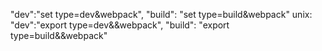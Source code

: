 "dev":"set type=dev&webpack",
"build": "set type=build&webpack"
unix:
"dev":"export type=dev&&webpack",
"build": "export type=build&&webpack"